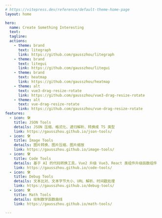 ```yaml
---
# https://vitepress.dev/reference/default-theme-home-page
layout: home

hero:
  name: Create Something Interesting
  text: 
  tagline: 
  actions:
    - theme: brand
      text: litegraph
      link: https://github.com/gausszhou/litegraph
    - theme: brand
      text: litegui
      link: https://github.com/gausszhou/litegui
    - theme: brand
      text: heatmap
      link: https://github.com/gausszhou/heatmap
    - theme: alt
      text: vue3-drag-resize-rotate
      link: https://github.com/gausszhou/vue3-drag-resize-rotate
    - theme: alt
      text: vue-drag-resize-rotate
      link: https://github.com/gausszhou/vue-drag-resize-rotate
features:
  - icon: 🛠️
    title: JSON Tools
    details: JSON 压缩、格式化、递归解析、转换成 TS 类型
    link: https://gausszhou.github.io/json-tools/
  - icon: 🛠️
    title: Image Tools
    details: 图片转换、图片压缩、图片缩放
    link: https://gausszhou.github.io/image-tools/
  - icon: 🛠️
    title: Code Tools
    details: 基于 AI 的代码转换工具，Vue2 升级 Vue3、React 类组件升级函数组件 
    link: https://gausszhou.github.io/code-tools/
  - icon: 🛠️
    title: Debug Tools
    details: 文本比对、文本字节大小、URL 解析、时间戳处理
    link: https://gausszhou.github.io/debug-tools/
  - icon: 🛠️
    title: Math Tools
    details: 绘制数学函数曲线
    link: https://gausszhou.github.io/math-tools/

---
```


